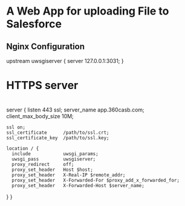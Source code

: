 A Web App for uploading File to Salesforce
==========================================


Nginx Configuration
-------------------

upstream uwsgiserver {
    server 127.0.0.1:3031;
}

# HTTPS server
#
server {
    listen       443 ssl;
    server_name  app.360casb.com;
    client_max_body_size 10M;

    ssl on;
    ssl_certificate      /path/to/ssl.crt;
    ssl_certificate_key  /path/to/ssl.key;

    location / {
      include            uwsgi_params;
      uwsgi_pass         uwsgiserver;
      proxy_redirect     off;
      proxy_set_header   Host $host;
      proxy_set_header   X-Real-IP $remote_addr;
      proxy_set_header   X-Forwarded-For $proxy_add_x_forwarded_for;
      proxy_set_header   X-Forwarded-Host $server_name;
   }
}
